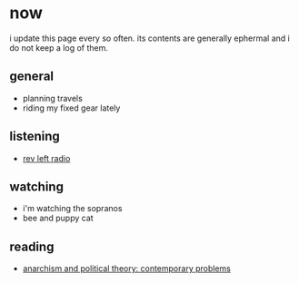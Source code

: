 # now

i update this page every so often. its contents are generally ephermal and i do not keep a log of them.

## general

- planning travels
- riding my fixed gear lately

## listening

- [rev left radio](https://revolutionaryleftradio.libsyn.com/)

## watching

- i'm watching the sopranos
- bee and puppy cat

## reading

- [anarchism and political theory: contemporary problems](https://theanarchistlibrary.org/library/uri-gordon-anarchism-and-political-theory-contemporary-problems)
